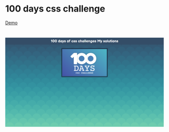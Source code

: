 # 100 days css challenge

[Demo](https://100-days-of-css.vercel.app/)

#

![Screenshot](<./screenshot/Screenshot 2022-12-07 212801.png>)
